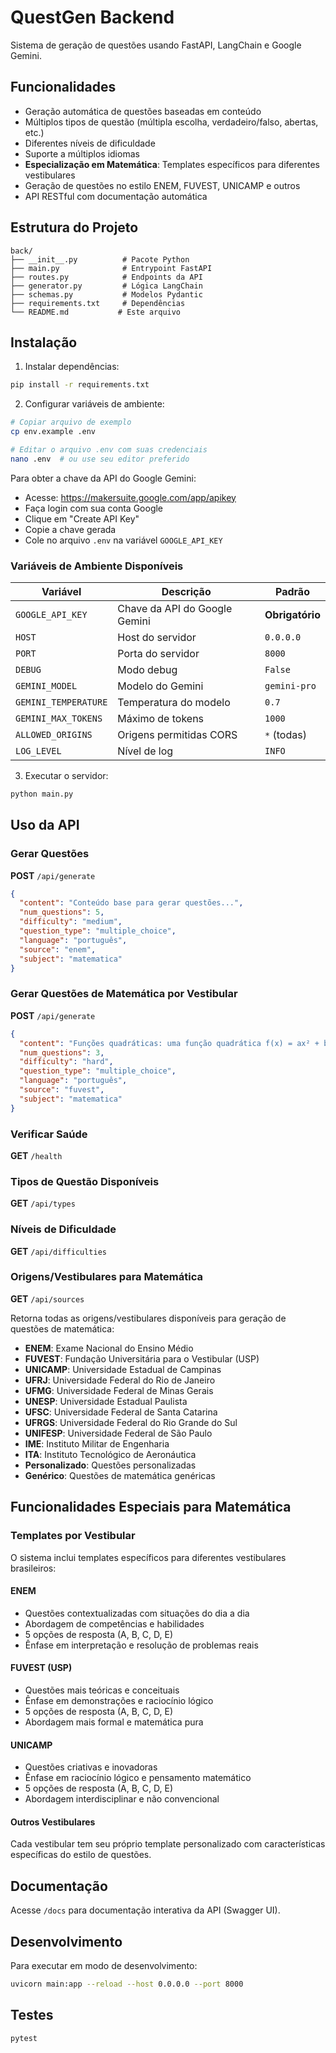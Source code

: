 # QuestGen Backend

Sistema de geração de questões usando FastAPI, LangChain e Google Gemini.

## Funcionalidades

- Geração automática de questões baseadas em conteúdo
- Múltiplos tipos de questão (múltipla escolha, verdadeiro/falso, abertas, etc.)
- Diferentes níveis de dificuldade
- Suporte a múltiplos idiomas
- **Especialização em Matemática**: Templates específicos para diferentes vestibulares
- Geração de questões no estilo ENEM, FUVEST, UNICAMP e outros
- API RESTful com documentação automática

## Estrutura do Projeto

```
back/
├── __init__.py          # Pacote Python
├── main.py              # Entrypoint FastAPI
├── routes.py            # Endpoints da API
├── generator.py         # Lógica LangChain
├── schemas.py           # Modelos Pydantic
├── requirements.txt     # Dependências
└── README.md           # Este arquivo
```

## Instalação

1. Instalar dependências:
```bash
pip install -r requirements.txt
```

2. Configurar variáveis de ambiente:
```bash
# Copiar arquivo de exemplo
cp env.example .env

# Editar o arquivo .env com suas credenciais
nano .env  # ou use seu editor preferido
```

   Para obter a chave da API do Google Gemini:
   - Acesse: https://makersuite.google.com/app/apikey
   - Faça login com sua conta Google
   - Clique em "Create API Key"
   - Copie a chave gerada
   - Cole no arquivo `.env` na variável `GOOGLE_API_KEY`

### Variáveis de Ambiente Disponíveis

| Variável | Descrição | Padrão |
|----------|-----------|---------|
| `GOOGLE_API_KEY` | Chave da API do Google Gemini | **Obrigatório** |
| `HOST` | Host do servidor | `0.0.0.0` |
| `PORT` | Porta do servidor | `8000` |
| `DEBUG` | Modo debug | `False` |
| `GEMINI_MODEL` | Modelo do Gemini | `gemini-pro` |
| `GEMINI_TEMPERATURE` | Temperatura do modelo | `0.7` |
| `GEMINI_MAX_TOKENS` | Máximo de tokens | `1000` |
| `ALLOWED_ORIGINS` | Origens permitidas CORS | `*` (todas) |
| `LOG_LEVEL` | Nível de log | `INFO` |

3. Executar o servidor:
```bash
python main.py
```

## Uso da API

### Gerar Questões

**POST** `/api/generate`

```json
{
  "content": "Conteúdo base para gerar questões...",
  "num_questions": 5,
  "difficulty": "medium",
  "question_type": "multiple_choice",
  "language": "português",
  "source": "enem",
  "subject": "matematica"
}
```

### Gerar Questões de Matemática por Vestibular

**POST** `/api/generate`

```json
{
  "content": "Funções quadráticas: uma função quadrática f(x) = ax² + bx + c...",
  "num_questions": 3,
  "difficulty": "hard",
  "question_type": "multiple_choice",
  "language": "português",
  "source": "fuvest",
  "subject": "matematica"
}
```

### Verificar Saúde

**GET** `/health`

### Tipos de Questão Disponíveis

**GET** `/api/types`

### Níveis de Dificuldade

**GET** `/api/difficulties`

### Origens/Vestibulares para Matemática

**GET** `/api/sources`

Retorna todas as origens/vestibulares disponíveis para geração de questões de matemática:

- **ENEM**: Exame Nacional do Ensino Médio
- **FUVEST**: Fundação Universitária para o Vestibular (USP)
- **UNICAMP**: Universidade Estadual de Campinas
- **UFRJ**: Universidade Federal do Rio de Janeiro
- **UFMG**: Universidade Federal de Minas Gerais
- **UNESP**: Universidade Estadual Paulista
- **UFSC**: Universidade Federal de Santa Catarina
- **UFRGS**: Universidade Federal do Rio Grande do Sul
- **UNIFESP**: Universidade Federal de São Paulo
- **IME**: Instituto Militar de Engenharia
- **ITA**: Instituto Tecnológico de Aeronáutica
- **Personalizado**: Questões personalizadas
- **Genérico**: Questões de matemática genéricas

## Funcionalidades Especiais para Matemática

### Templates por Vestibular

O sistema inclui templates específicos para diferentes vestibulares brasileiros:

#### ENEM
- Questões contextualizadas com situações do dia a dia
- Abordagem de competências e habilidades
- 5 opções de resposta (A, B, C, D, E)
- Ênfase em interpretação e resolução de problemas reais

#### FUVEST (USP)
- Questões mais teóricas e conceituais
- Ênfase em demonstrações e raciocínio lógico
- 5 opções de resposta (A, B, C, D, E)
- Abordagem mais formal e matemática pura

#### UNICAMP
- Questões criativas e inovadoras
- Ênfase em raciocínio lógico e pensamento matemático
- 5 opções de resposta (A, B, C, D, E)
- Abordagem interdisciplinar e não convencional

#### Outros Vestibulares
Cada vestibular tem seu próprio template personalizado com características específicas do estilo de questões.

## Documentação

Acesse `/docs` para documentação interativa da API (Swagger UI).

## Desenvolvimento

Para executar em modo de desenvolvimento:

```bash
uvicorn main:app --reload --host 0.0.0.0 --port 8000
```

## Testes

```bash
pytest
```
